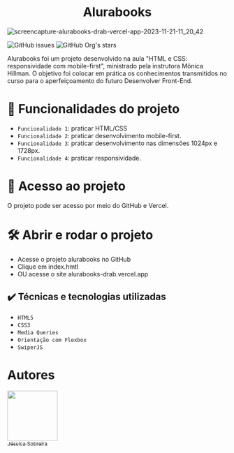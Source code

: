 <h1 align ="center">Alurabooks</h1>

![screencapture-alurabooks-drab-vercel-app-2023-11-21-11_20_42](https://github.com/jessica-sobreira/alurabooks/assets/117686537/260944fa-826c-43e2-8e0f-6e5409604eab)


![GitHub issues](https://img.shields.io/github/issues/jessica-sobreira/alura-plus)
![GitHub Org's stars](https://img.shields.io/github/stars/jessica-sobreira/alura-plus)

Alurabooks foi um projeto desenvolvido na aula "HTML e CSS: responsividade com mobile-first", ministrado pela instrutora Mônica Hillman. O objetivo foi colocar em prática os conhecimentos transmitidos no curso para o aperfeiçoamento do futuro Desenvolver Front-End.


# :hammer: Funcionalidades do projeto

- `Funcionalidade 1`: praticar HTML/CSS
- `Funcionalidade 2`: praticar desenvolvimento mobile-first.
- `Funcionalidade 3`: praticar desenvolvimento nas dimensões 1024px e 1728px.
- `Funcionalidade 4`: praticar responsividade.

# 📁 Acesso ao projeto

O projeto pode ser acesso por meio do GitHub e Vercel.

# 🛠️ Abrir e rodar o projeto

- Acesse o projeto alurabooks no GitHub
- Clique em index.hmtl
- OU acesse o site alurabooks-drab.vercel.app

## ✔️ Técnicas e tecnologias utilizadas

- ``HTML5``
- ``CSS3``
- ``Media Queries``
- ``Orientação com Flexbox``
- ``SwiperJS``

# Autores

[<img src="https://avatars.githubusercontent.com/u/117686537?s=400&u=450b1882002f433cb1a5cb8a2b2837e42c918732&v=4" width=115><br><sub>Jéssica Sobreira</sub>](https://github.com/jessica-sobreira)


